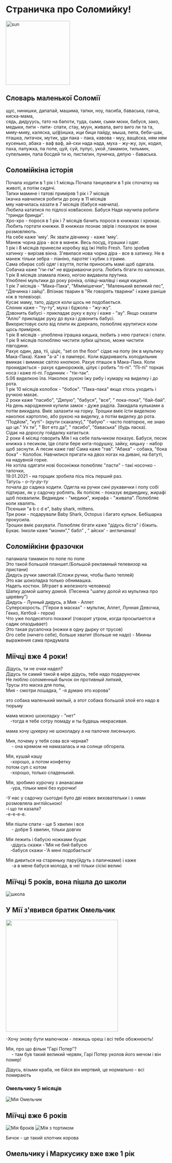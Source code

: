 # Страничка про Соломийку!

 <img src=sonechko/img/Sun.png width=200 alt ="sun">
 
## Словарь маленької Соломії
щус, нинишки, дапапай, машима, тапки,
 ноу, пасиба, баваська, гаяча, киска-мама,  
сядь,  дидууусь, тато на бапоти, туда, сыми, 
сыми моки, бабуся, зако, медыки, 
пити - пити- спати, стау, муун, живапа, 
виго виго ли та та, мияу-мияу, каляска, ш(ф)ишка,
 ици бици пайду, мыша, пепа, беби-шак, пташка,
 литачок, мутик, уди пака - пака, кавова - муу, 
ващёска, ням ням кусенько, абака - ваф ваф,
 ай-ски нада нада, муха - жу-жу, зук, кодил, 
паха, папужка, па попе, цуй, суй, пупус, укой
 ,тамамон, тильмин, супельмен, папа босдей ти ю,
 пистилин, пуничка, дяпую - баваська.   
 
 ## Соломійкіна історія  
 
Почала ходити в 1 рік і 1 місяць Почала танцювати в 1 рік спочатку на животі, а потім сидячі.  
 Тапки мамине і татові приміряв 1 рік і 7 місяців  
їжачка навчилися  робити до року в 11 місяців  
мяу навчилась казати в 7 місяців (бабуся навчила).   
Любила кататися по підлозі ковбаскою. Бабуся Надя научила робити "тринди бринди".  
Хро-хро - порося в 1 рік і 7 місяців бачить порося в книжках і хрюкає.  
Любить гортати книжки. В книжках познає звірів і показуює як вони розмовляють.  
На себе каже 'мяу'. Як звати дівчинку - каже 'мяу'.  
Манеж чорна діра - все в манеж. Весь посуд, іграшки і одяг.  
1 рік і 8 місяців принесли коробку від їжі Hello Fresh. Тато зробив хатинку - вирізав вікна. З'явилася нова чорна діра - все в хатинку. Не в манеж тільки зебра - піаніно, паротяг і кубик з іграми.  
Сама обирає собі одяг і взуття, потім приносить мамі щоб одягала.   
Собачка каже "гм-гм" не відкриваючи рота.  Любить бігати по калюжах.  
1 рік 8 місяців зламала ліжко, ногою видавила прутика.  
Улюблені мультики до року роніка, олівці-малівці і киця кицюня.  
1 рік 7 місяців - "Мака-Пака", "Мімімішечки", "Маленький великий пес", "Дівчинка і зайці". Впізнає тварин в "Як говорять тварини"  і каже раніше ніж в телевізорі.  
Кусає маму, тато, дідуся коли щось не подобається.  
Слоник каже - "ту-ту", муха і бджола - "жу-жу".  
Дзвонить бабусі - прикладає руку к вуху і каже - "ау". Якщо сказати "Алло" прикладає руку до вуха і  дзвонить бабусі.  
Використовує скло від плити як дзеркало, полюбляє крутитися коли щось примірює.  
 1 рік 8 місяців - улюблена іграшка кицька, любить з нею гратися і спати.  
1 рік 9 місяців полюбляю чистити зубки щіткою, може  чистити півгодини.  
Рахує один, два, тіі, ціціє,  "set on the floor"  сідає на попу (як в мультику Мака-Пака).  Каже "а-а" і в памперс.  Коли відкривають холодильник вмикає і вимикає світло кнопкою.  Рахує пташок в Мака-Пака. Коли прокидається - рахує єдинорожків,  цілує і робить "пі-пі". 
"Пі-пі" торкає носа і каже пі-пі. Годинник - "тік-так".  
5.06 виделкою їла. Наколює рукою їжу рибу і кумару на виделку і до рота.  
1 рік 10 місяців колобок - "бобок". "Пака-пака" якщо хтось уходить і ручкою махає.  
2 роки каже "пасибо", "Дяпую",      "бабуся",  "все", " пока-пока", "бай-бай".  На день народження купили замок - дуже раділа. Закидала кульками а потім викидала. Вміє залазити на горку. Трошки вміє їсти виделкою наколює картоплю, або рукою на виделку, а потім виделку до рота.  
"Подйом", "куті"- (крути скакалку)," "бабую" - часто повторює, не знаю що це." Ух ти", " Вот ето да", " пасибо", "баваська" (будь ласка).  
Сідає на дорослу гойдалку катається.  
2 роки 4 місяці говорить Мія І на себе пальчиком показує.  Бабуся, песик книжка з песиком,  Іде спати бере кита-подушку,  зайку, кицьку - набор щоб заснути. А песик каже гав! Сама каже  "гав". "Абака" - собака, "бока бока" - Колобок. Навчилися пригати на двох ногах на дивані, на батуті, на надувной горке.  
Не хотіла одягати нові босоніжки полюбляє "ласти" - такі носочко - тапочки,  
19.01.2021 - на горщик зробила пісь пісь перший раз.  
Татусь - *о-ту-ру-ту*  
почала до садика ходити. Одягла на ручки сині рукавички і попу собі підтирає,  як у садочку роблять. Як попісяє - показує ведмедику, жирафі щоб похвалили. Ведмедик - "медики", жирафа - "живапа". Полюбляє коли хвалять.  
Пісеньки "a b c d e", baby shark, mittens.  
Три роки - подарували Baby Shark, Octopus і багато кульок. Бебішарка прокусила.  
Трошки вміє рахувати. Полюбляє бігати каже "дідусь  біста" і біжить. Букає. Інколи каже "монин"," бабл" , " айски' - англичанка!

 ## Соломійкіни фразочки
паламала тамамон по попе по попе  
Это такой большой планшет.(Большой рекламный
 телевизор на пристани)   
Дидусь ручки замотай.(Сложи ручки, чтобы было теплей)   
Это как шоколадка только обнимашка.   
Надеть костюн. (Играет в железного человека)  
Шапку домой шапку домой. (Песенка "шапку долой из мультика про царевну")   
Дидусь - Лунный дидусь, а Мия - Аллет  
Суперскорость. ("Герои в масках" - мультик, Аллет, 
Лунная Девочка, Гекко, Кетбой - герои)   
Что уже полдесятого покажи! (говорит утром, когда
 просыпается и садик опаздывает)   
Это такая русалочка (ножки в одну дырку от трусов)  
Ого себе (ничего себе),  больше хватит (больше не надо) -
Миины выражения сама придумала
## Міічці вже 4 роки! 
Дідусь, ти не очки надел?  
Дідусь ти самий такой в міре дідусь, тебе надо подаруночек    
Не люблю соломенный бычок он противный липкий,   
Трусы это маска для попы,  
Мия - смотри лошадка,   " -я думаю это корова"

 это собака маленький милый, а этот собака большой злой его надо в тюрьму

мама можно шоколадку - "нет"  
&emsp;-тогда я тебе сотру помаду и ты будешь некрасивая.

мама хочу цукерку не шоколадку а на палочке лисенькую.

Мия, почему у тебя сова вся черная?  
&emsp; - она кремом не намазалась и на солнце обгорела.

Мія, кушай кашу  
&emsp;-хорошо,  а потом конфетку  
потом суп с котом  
&emsp;-хорошо, только сладенький.  

Мія, зробимо курочку з ананасами    
&emsp;-ура, тільки мені без курочки!  

-У нас у садочку сьогодні було дві нових виховательки і з ними розмовляла англійською!  
-і що ти казала?  
-е-е-е-е.  

Мія пішли спати - ще 5 хвилин і все  
&emsp;	- добре 5 хвилин, тільки довгих

Мія лежить і бабусю ножками буцає  
&emsp;-дідусь скажи -'Мія не бий бабусю<br>
&emsp;-бабуся скажи -'А мені подобається'  

Мія дивиться на стареньку пару(йдуть з паличками) і каже  <br>  &emsp;  -а в мене бабуся молода, в неї тільки сісікі великі

## Міїчці 5 років, вона пішла до школи 


![школа](img/Mia_in_shool.jpg)

## У Мії з'явився братик Омельчик
<img src="img/omelchik1.jpg" width =350>

-Хочу знову бути малючком - лежишь ореш і всі тебе обожнюють!

Мія, про що фільм "Гарі Потер"? <br>  &emsp; - там був такий великий червяк, Гарі Потер уколов його мечом і він помер!

Дідусь, візьми краба, не бійся він мертвий, це нормально - всі помирають   

### Омельчику 5 місяців

![Мія Омельчик ](img/Mia_Omelchik_5.jpg) 

## Міїчці вже 6 років

![Мія 6років ](img/Mia6.jpg) 
![Мія з тортиком  ](img/Mia6&cake.jpg) 

Бичок - це такий хлопчик корова
## Омельчику і Маркусику вже вже 1 рік
